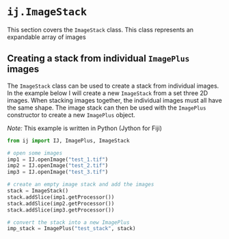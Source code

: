 # `ij.ImageStack`

This section covers the `ImageStack` class. This class represents an expandable array of images

## Creating a stack from individual `ImagePlus` images

The `ImageStack` class can be used to create a stack from individual images. In the example below I will create a new `ImageStack` from a set three 2D images. When stacking images together, the individual images must all have the same shape. The image stack can then be used with the `ImagePlus` constructor to create a new `ImagePlus` object.

_Note:_ This example is written in Python (Jython for Fiji)

```python
from ij import IJ, ImagePlus, ImageStack

# open some images
imp1 = IJ.openImage("test_1.tif")
imp2 = IJ.openImage("test_2.tif")
imp3 = IJ.openImage("test_3.tif")

# create an empty image stack and add the images
stack = ImageStack()
stack.addSlice(imp1.getProcessor())
stack.addSlice(imp2.getProcessor())
stack.addSlice(imp3.getProcessor())

# convert the stack into a new ImagePlus
imp_stack = ImagePlus("test_stack", stack)
```